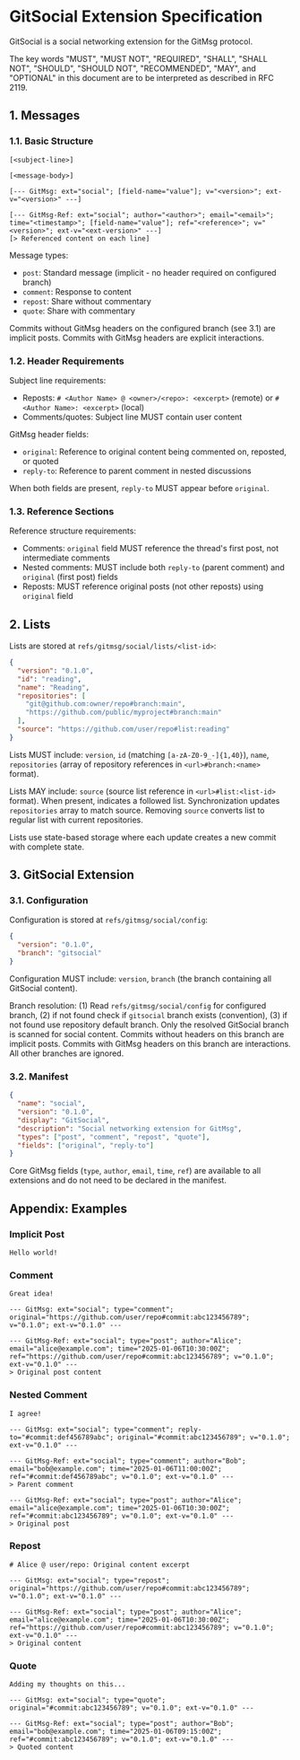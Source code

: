 # GitSocial Extension Specification

GitSocial is a social networking extension for the GitMsg protocol.

The key words "MUST", "MUST NOT", "REQUIRED", "SHALL", "SHALL NOT", "SHOULD", "SHOULD NOT", "RECOMMENDED", "MAY", and "OPTIONAL" in this document are to be interpreted as described in RFC 2119.

## 1. Messages

### 1.1. Basic Structure

```
[<subject-line>]

[<message-body>]

[--- GitMsg: ext="social"; [field-name="value"]; v="<version>"; ext-v="<version>" ---]

[--- GitMsg-Ref: ext="social"; author="<author>"; email="<email>"; time="<timestamp>"; [field-name="value"]; ref="<reference>"; v="<version>"; ext-v="<ext-version>" ---]
[> Referenced content on each line]
```

Message types:
- `post`: Standard message (implicit - no header required on configured branch)
- `comment`: Response to content
- `repost`: Share without commentary
- `quote`: Share with commentary

Commits without GitMsg headers on the configured branch (see 3.1) are implicit posts. Commits with GitMsg headers are explicit interactions.

### 1.2. Header Requirements

Subject line requirements:
- Reposts: `# <Author Name> @ <owner>/<repo>: <excerpt>` (remote) or `# <Author Name>: <excerpt>` (local)
- Comments/quotes: Subject line MUST contain user content

GitMsg header fields:
- `original`: Reference to original content being commented on, reposted, or quoted
- `reply-to`: Reference to parent comment in nested discussions

When both fields are present, `reply-to` MUST appear before `original`.

### 1.3. Reference Sections

Reference structure requirements:
- Comments: `original` field MUST reference the thread's first post, not intermediate comments
- Nested comments: MUST include both `reply-to` (parent comment) and `original` (first post) fields
- Reposts: MUST reference original posts (not other reposts) using `original` field

## 2. Lists

Lists are stored at `refs/gitmsg/social/lists/<list-id>`:

```json
{
  "version": "0.1.0",
  "id": "reading",
  "name": "Reading",
  "repositories": [
    "git@github.com:owner/repo#branch:main",
    "https://github.com/public/myproject#branch:main"
  ],
  "source": "https://github.com/user/repo#list:reading"
}
```

Lists MUST include: `version`, `id` (matching `[a-zA-Z0-9_-]{1,40}`), `name`, `repositories` (array of repository references in `<url>#branch:<name>` format).

Lists MAY include: `source` (source list reference in `<url>#list:<list-id>` format). When present, indicates a followed list. Synchronization updates `repositories` array to match source. Removing `source` converts list to regular list with current repositories.

Lists use state-based storage where each update creates a new commit with complete state.

## 3. GitSocial Extension

### 3.1. Configuration

Configuration is stored at `refs/gitmsg/social/config`:

```json
{
  "version": "0.1.0",
  "branch": "gitsocial"
}
```

Configuration MUST include: `version`, `branch` (the branch containing all GitSocial content).

Branch resolution: (1) Read `refs/gitmsg/social/config` for configured branch, (2) if not found check if `gitsocial` branch exists (convention), (3) if not found use repository default branch. Only the resolved GitSocial branch is scanned for social content. Commits without headers on this branch are implicit posts. Commits with GitMsg headers on this branch are interactions. All other branches are ignored.

### 3.2. Manifest

```json
{
  "name": "social",
  "version": "0.1.0",
  "display": "GitSocial",
  "description": "Social networking extension for GitMsg",
  "types": ["post", "comment", "repost", "quote"],
  "fields": ["original", "reply-to"]
}
```

Core GitMsg fields (`type`, `author`, `email`, `time`, `ref`) are available to all extensions and do not need to be declared in the manifest.

## Appendix: Examples

### Implicit Post

```
Hello world!
```

### Comment

```
Great idea!

--- GitMsg: ext="social"; type="comment"; original="https://github.com/user/repo#commit:abc123456789"; v="0.1.0"; ext-v="0.1.0" ---

--- GitMsg-Ref: ext="social"; type="post"; author="Alice"; email="alice@example.com"; time="2025-01-06T10:30:00Z"; ref="https://github.com/user/repo#commit:abc123456789"; v="0.1.0"; ext-v="0.1.0" ---
> Original post content
```

### Nested Comment

```
I agree!

--- GitMsg: ext="social"; type="comment"; reply-to="#commit:def456789abc"; original="#commit:abc123456789"; v="0.1.0"; ext-v="0.1.0" ---

--- GitMsg-Ref: ext="social"; type="comment"; author="Bob"; email="bob@example.com"; time="2025-01-06T11:00:00Z"; ref="#commit:def456789abc"; v="0.1.0"; ext-v="0.1.0" ---
> Parent comment

--- GitMsg-Ref: ext="social"; type="post"; author="Alice"; email="alice@example.com"; time="2025-01-06T10:30:00Z"; ref="#commit:abc123456789"; v="0.1.0"; ext-v="0.1.0" ---
> Original post
```

### Repost

```
# Alice @ user/repo: Original content excerpt

--- GitMsg: ext="social"; type="repost"; original="https://github.com/user/repo#commit:abc123456789"; v="0.1.0"; ext-v="0.1.0" ---

--- GitMsg-Ref: ext="social"; type="post"; author="Alice"; email="alice@example.com"; time="2025-01-06T10:30:00Z"; ref="https://github.com/user/repo#commit:abc123456789"; v="0.1.0"; ext-v="0.1.0" ---
> Original content
```

### Quote

```
Adding my thoughts on this...

--- GitMsg: ext="social"; type="quote"; original="#commit:abc123456789"; v="0.1.0"; ext-v="0.1.0" ---

--- GitMsg-Ref: ext="social"; type="post"; author="Bob"; email="bob@example.com"; time="2025-01-06T09:15:00Z"; ref="#commit:abc123456789"; v="0.1.0"; ext-v="0.1.0" ---
> Quoted content
```
